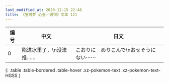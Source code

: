 ```yaml
---
last_modified_at: 2020-12-15 22:48
title: 《宝可梦 心金／魂银》文本 121
---
```

| 编号 | 中文 | 日文 |
| ---- | ---- | ---- |
| 0 | 陷进冰里了，\n没法推…… | こおりに　めりこんで\nおせそうに　ない⋯⋯ |
{: .table .table-bordered .table-hover .xz-pokemon-text .xz-pokemon-text-HGSS }